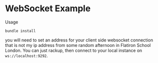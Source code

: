# WebSocket Example

Usage

```
bundle install
```

you will need to set an address for your client side websocket connection that is not my ip address from some random afternoon in Flatiron School London. You can just rackup, then connect to your local instance on `ws://localhost:9292`.
